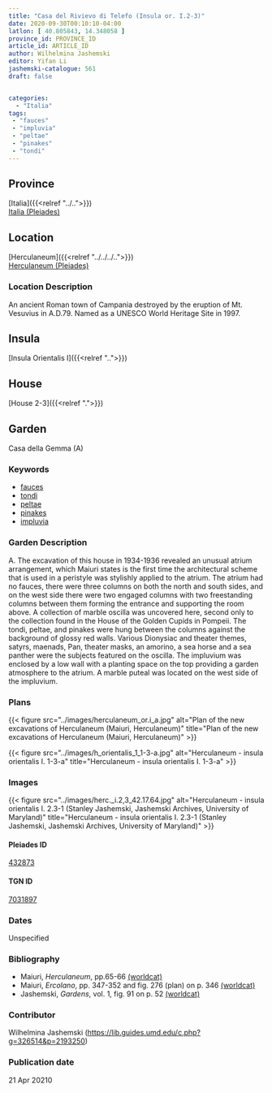 ```yaml
---
title: "Casa del Rivievo di Telefo (Insula or. I.2-3)"
date: 2020-09-30T00:10:10-04:00
latlon: [ 40.805843, 14.348058 ]
province_id: PROVINCE_ID
article_id: ARTICLE_ID
author: Wilhelmina Jashemski
editor: Yifan Li
jashemski-catalogue: 561
draft: false


categories:
  - "Italia"
tags:
 - "fauces"
 - "impluvia"
 - "peltae"
 - "pinakes"
 - "tondi"
---
```


## Province

[Italia]({{<relref "../..">}}) \
[Italia (Pleiades)](https://pleiades.stoa.org/places/1052)

## Location

 [Herculaneum]({{<relref "../../../..">}}) \
 [Herculaneum (Pleiades)](https://pleiades.stoa.org/places/432873)


### Location Description
An ancient Roman town of Campania destroyed by the eruption of Mt. Vesuvius in A.D.79. Named as a UNESCO World Heritage Site in 1997.

## Insula
[Insula Orientalis I]({{<relref "..">}})
## House
[House 2-3]({{<relref ".">}})
## Garden
Casa della Gemma (A)


### Keywords
- [fauces](http://vocab.getty.edu/page/aat/300004298)
- [tondi](http://vocab.getty.edu/page/aat/300033622)
- [peltae](http://vocab.getty.edu/page/aat/300213495)
- [pinakes](http://vocab.getty.edu/page/aat/300264977)
- [impluvia](http://vocab.getty.edu/page/aat/300129867)


### Garden Description
A. The excavation of this house in 1934-1936 revealed an unusual atrium arrangement, which Maiuri states is the first time the architectural scheme that is used in a peristyle was stylishly applied to the atrium. The atrium had no fauces, there were three columns on both the north and south sides, and on the west side there were two engaged columns with two freestanding columns between them forming the entrance and supporting the room above. A collection of marble oscilla was uncovered here, second only to the collection found in the House of the Golden Cupids in Pompeii. The tondi, peltae, and pinakes were hung between the columns against the background of glossy red walls. Various Dionysiac and theater themes, satyrs, maenads, Pan, theater masks, an amorino, a sea horse and a sea panther were the subjects featured on the oscilla. The impluvium was enclosed by a low wall with a planting space on the top providing a garden atmosphere to the atrium. A marble puteal was located on the west side of the impluvium.  

### Plans
{{< figure src="../images/herculaneum_or.i_a.jpg" alt="Plan of the new excavations of Herculaneum (Maiuri, Herculaneum)" title="Plan of the new excavations of Herculaneum (Maiuri, Herculaneum)" >}}

{{< figure src="../images/h_orientalis_1_1-3-a.jpg" alt="Herculaneum - insula orientalis I. 1-3-a" title="Herculaneum - insula orientalis I. 1-3-a" >}}

### Images
{{< figure src="../images/herc._i.2,3_42.17.64.jpg" alt="Herculaneum - insula orientalis I. 2.3-1 (Stanley Jashemski, Jashemski Archives, University of Maryland)" title="Herculaneum - insula orientalis I. 2.3-1 (Stanley Jashemski, Jashemski Archives, University of Maryland)" >}}

#### Pleiades ID
[432873](https://pleiades.stoa.org/places/432873)

#### TGN ID
[7031897](http://vocab.getty.edu/page/tgn/7031897)

### Dates
Unspecified

### Bibliography
* Maiuri, *Herculaneum*, pp.65-66 [(worldcat)](http://www.worldcat.org/oclc/1107784297)
* Maiuri, *Ercolano*, pp. 347-352 and fig. 276 (plan) on p. 346 [(worldcat)](http://www.worldcat.org/oclc/490581395)
* Jashemski, *Gardens*, vol. 1, fig. 91 on p. 52 [(worldcat)](http://www.worldcat.org/oclc/1029851777)

### Contributor
Wilhelmina Jashemski (https://lib.guides.umd.edu/c.php?g=326514&p=2193250)

### Publication date

21 Apr 20210